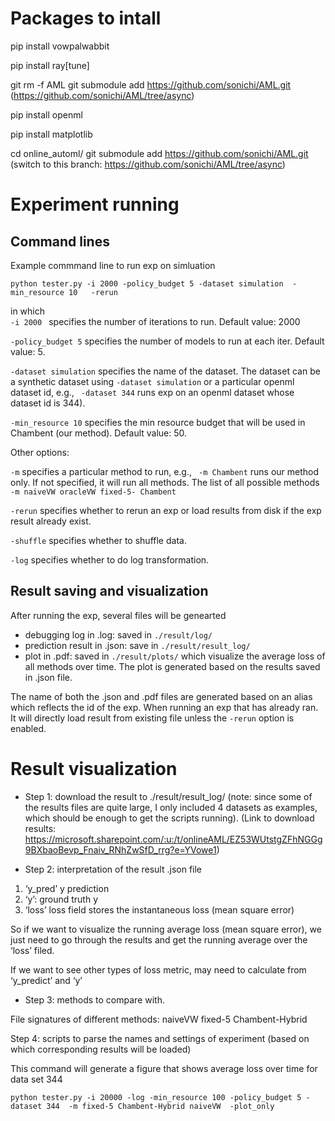 # Packages to intall 

pip install vowpalwabbit

pip install ray[tune]

git rm -f AML
git submodule add https://github.com/sonichi/AML.git
(https://github.com/sonichi/AML/tree/async)

pip install openml

pip install matplotlib

cd online_automl/
git submodule add https://github.com/sonichi/AML.git
(switch to this branch: https://github.com/sonichi/AML/tree/async)


# Experiment running

## Command lines

Example commmand line to run exp on simluation
``` 
python tester.py -i 2000 -policy_budget 5 -dataset simulation  -min_resource 10   -rerun
```
in which  
```-i 2000 ``` specifies the number of iterations to run. Default value: 2000

``` -policy_budget 5 ``` specifies the number of models to run at each iter. Default value: 5.

``` -dataset simulation ``` specifies the name of the dataset. The dataset can be a synthetic dataset using  `-dataset simulation` or a particular openml dataset id, e.g., ``` -dataset 344``` runs exp on an openml dataset whose dataset id is 344).

```-min_resource 10``` specifies the min resource budget that will be used in Chambent (our method).  Default value: 50.

Other options:

```-m``` specifies a particular method to run, e.g., ``` -m Chambent``` runs our method only. If not specified, it will run all methods. The list of all possible methods ``` -m naiveVW oracleVW fixed-5- Chambent```

```-rerun``` specifies whether to rerun an exp or load results from disk if the exp result already exist. 

```-shuffle```  specifies whether to shuffle data.

```-log``` specifies whether to do log transformation.


## Result saving and visualization
After running the exp, several files will be genearted
- debugging log in .log: saved in ```./result/log/```
- prediction result in .json: save in  ```./result/result_log/```
- plot in .pdf: saved in ```./result/plots/``` which visualize the average loss of all methods over time. The plot is generated based on the results saved in .json file. 

The name of both the .json and .pdf files are generated based on an alias which reflects the id of the exp. When running an exp that has already ran. It will directly load result from existing file unless the ```-rerun``` option is enabled.


#  Result visualization
- Step 1: download the result to  ./result/result_log/ (note: since some of the results files are quite large, I only included 4 datasets as examples, which should be enough to get the scripts running). 
(Link to download results: https://microsoft.sharepoint.com/:u:/t/onlineAML/EZ53WUtstgZFhNGGg9BXbaoBevp_Fnaiv_RNhZwSfD_rrg?e=YVowe1)

- Step 2: interpretation of the result .json file
1. ‘y_pred’ y prediction
2. ‘y’: ground truth y
3.  ‘loss’ loss field stores the instantaneous loss (mean square error)

So if we want to visualize the running average loss (mean square error), we just need to go through the results and get the running average over the ‘loss’ filed. 


If we want to see other types of loss metric, may need to calculate from ‘y_predict’ and ‘y’

- Step 3: methods to compare with.

File signatures of different methods:  naiveVW     fixed-5     Chambent-Hybrid

Step 4: scripts to parse the names and settings of experiment (based on which corresponding results will be loaded)

This command will generate a figure that shows average loss over time for data set 344

```
python tester.py -i 20000 -log -min_resource 100 -policy_budget 5 -dataset 344  -m fixed-5 Chambent-Hybrid naiveVW  -plot_only

```

